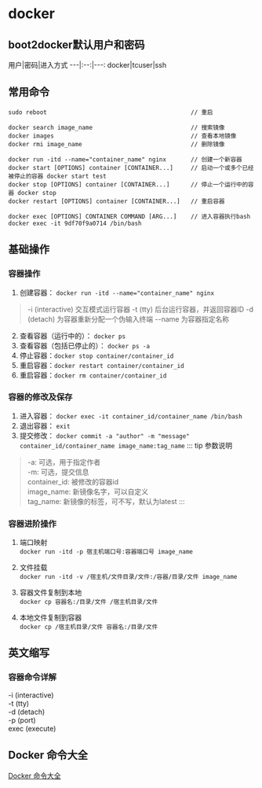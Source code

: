 # docker
## boot2docker默认用户和密码
<valine></valine>
用户|密码|进入方式
---|:--:|---:
docker|tcuser|ssh

## 常用命令
```
sudo reboot                                         // 重启

docker search image_name                            // 搜索镜像
docker images                                       // 查看本地镜像
docker rmi image_name                               // 删除镜像

docker run -itd --name="container_name" nginx       // 创建一个新容器
docker start [OPTIONS] container [CONTAINER...]     // 启动一个或多个已经被停止的容器 docker start test
docker stop [OPTIONS] container [CONTAINER...]      // 停止一个运行中的容器 docker stop 
docker restart [OPTIONS] container [CONTAINER...]   // 重启容器

docker exec [OPTIONS] CONTAINER COMMAND [ARG...]    // 进入容器执行bash docker exec -it 9df70f9a0714 /bin/bash 
```

## 基础操作
### 容器操作
1. 创建容器： `docker run -itd --name="container_name" nginx`
> -i (interactive) 交互模式运行容器
> -t (tty) 后台运行容器，并返回容器ID
> -d (detach) 为容器重新分配一个伪输入终端
> --name 为容器指定名称
2. 查看容器（运行中的）： `docker ps`
3. 查看容器（包括已停止的）： `docker ps -a`
4. 停止容器：`docker stop container/container_id`
5. 重启容器：`docker restart container/container_id`
6. 重启容器：`docker rm container/container_id`

### 容器的修改及保存
1. 进入容器： `docker exec -it container_id/container_name /bin/bash`
2. 退出容器： `exit`
3. 提交修改： `docker commit -a "author" -m "message" container_id/container_name image_name:tag_name`
::: tip 参数说明
> -a: 可选，用于指定作者  
> -m: 可选，提交信息  
> container_id: 被修改的容器id  
> image_name: 新镜像名字，可以自定义  
> tag_name: 新镜像的标签，可不写，默认为latest
:::

### 容器进阶操作
1. 端口映射  
`docker run -itd -p 宿主机端口号:容器端口号 image_name`

2. 文件挂载  
`docker run -itd -v /宿主机/文件目录/文件:/容器/目录/文件 image_name`

3. 容器文件复制到本地  
`docker cp 容器名:/目录/文件 /宿主机目录/文件`

4. 本地文件复制到容器  
`docker cp /宿主机目录/文件 容器名:/目录/文件`


## 英文缩写
### 容器命令详解
-i (interactive)  
-t (tty)  
-d (detach)  
-p (port)  
exec (execute)

## Docker 命令大全
<a href="https://www.runoob.com/docker/docker-command-manual.html" target="_blank">Docker 命令大全</a>